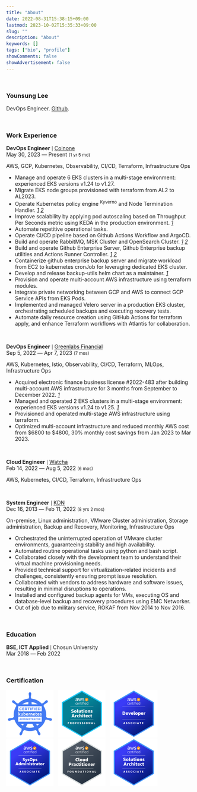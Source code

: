 ```yaml
---
title: "About"
date: 2022-08-31T15:38:15+09:00
lastmod: 2023-10-02T15:35:33+09:00
slug: ""
description: "About"
keywords: []
tags: ["bio", "profile"]
showComments: false
showAdvertisement: false
---
```


&nbsp;

### Younsung Lee

DevOps Engineer. [Github](https://github.com/younsl).

&nbsp;

### Work Experience

**DevOps Engineer** <small>|</small> [Coinone](https://coinone.co.kr)  
May 30, 2023 ― Present <small>(1 yr 5 mo)</small>

AWS, GCP, Kubernetes, Observability, CI/CD, Terraform, Infrastructure Ops

- Manage and operate 6 EKS clusters in a multi-stage environment: experienced EKS versions v1.24 to v1.27.
- Migrate EKS node groups provisioned with terraform from AL2 to AL2023.
- Operate Kubernetes policy engine <sup>Kyverno</sup> and Node Termination Handler. _[1](/blog/k8s/kyverno/) [2](/blog/k8s/nth/)_
- Improve scalability by applying pod autoscaling based on Throughput Per Seconds metric using KEDA in the production environment. _[1](/blog/k8s/keda/)_
- Automate repetitive operational tasks.
- Operate CI/CD pipeline based on Github Actions Workflow and ArgoCD.
- Build and operate RabbitMQ, MSK Cluster and OpenSearch Cluster. _[1](/blog/kafka/) [2](/blog/elasticsearch-admin-guide/)_
- Build and operate Github Enterprise Server, Github Enterprise backup utilities and Actions Runner Controller. _[1](/blog/ghe-backup-utils/) [2](/blog/k8s/actions-runner-admin-guide/)_
- Containerize github enterprise backup server and migrate workload from EC2 to kubernetes cronJob for leveraging dedicated EKS cluster.
- Develop and release backup-utils helm chart as a maintainer. _[1](https://github.com/younsl/charts/tree/main/charts)_
- Provision and operate multi-account AWS infrastructure using terraform modules.
- Integrate private networking between GCP and AWS to connect GCP Service APIs from EKS Pods.
- Implemented and managed Velero server in a production EKS cluster, orchestrating scheduled backups and executing recovery tests.
- Automate daily resource creation using GitHub Actions for terraform apply, and enhance Terraform workflows with Atlantis for collaboration.

&nbsp;

**DevOps Engineer** <small>|</small> [Greenlabs Financial](https://seedglobal.co)  
Sep 5, 2022 ― Apr 7, 2023 <small>(7 mos)</small>

AWS, Kubernetes, Istio, Observability, CI/CD, Terraform, MLOps, Infrastructure Ops

- Acquired electronic finance business license #2022-483 after building multi-account AWS infrastructure for 3 months from September to December 2022. _[1](https://www.fsc.go.kr/po040200/79214?srchCtgry=&curPage=&srchKey=&srchText=&srchBeginDt=&srchEndDt)_
- Managed and operated 2 EKS clusters in a multi-stage environment: experienced EKS versions v1.24 to v1.25. _[1](https://docs.aws.amazon.com/ko_kr/eks/latest/userguide/kubernetes-versions.html#kubernetes-release-calendar)_
- Provisioned and operated multi-stage AWS infrastructure using terraform.
- Optimized multi-account infrastructure and reduced monthly AWS cost from $6800 to $4800, 30% monthly cost savings from Jan 2023 to Mar 2023.

&nbsp;

**Cloud Engineer** <small>|</small> [Watcha](https://watcha.team)  
Feb 14, 2022 ― Aug 5, 2022 <small>(6 mos)</small>

AWS, Kubernetes, CI/CD, Terraform, Infrastructure Ops

&nbsp;

**System Engineer** <small>|</small> [KDN](https://kdn.com)  
Dec 16, 2013 ― Feb 11, 2022 <small>(8 yrs 2 mos)</small>

On-premise, Linux administration, VMware Cluster administration, Storage administration, Backup and Recovery, Monitoring, Infrastructure Ops

- Orchestrated the uninterrupted operation of VMware cluster environments, guaranteeing stability and high availability.
- Automated routine operational tasks using python and bash script.
- Collaborated closely with the development team to understand their virtual machine provisioning needs.
- Provided technical support for virtualization-related incidents and challenges, consistently ensuring prompt issue resolution.
- Collaborated with vendors to address hardware and software issues, resulting in minimal disruptions to operations.
- Installed and configured backup agents for VMs, executing OS and database-level backup and recovery procedures using EMC Networker.
- Out of job due to military service, ROKAF from Nov 2014 to Nov 2016.

&nbsp;

### Education

**BSE, ICT Applied** <small>|</small> Chosun University  
Mar 2018 ― Feb 2022

<!-- GPA: 4.09 / 4.5 -->

&nbsp;

### Certification

![CKA](./images/6-cka.png "Certified Kubernetes Administrator. 2022.09.13 ― 2025.09.13.") &nbsp; ![SAP](./images/5-sap.png "AWS Certified Solutions Architect - Professional. 2023.05.21 - 2026.05.21") &nbsp; ![DVA](./images/4-dva.png "AWS Certified Developer - 2023.05.18 - 2026.05.18") &nbsp; ![SOA](./images/3-soa.png "AWS Certified SysOps Administrator - 2023.05.13 - 2026.05.13") &nbsp; ![CLF](./images/2-clf.png "AWS Certified Cloud Practitioner - 2023.05.04 - 2026.05.21") &nbsp; ![SAA](./images/1-saa.png "AWS Certified Solutions Architect - Associate. 2020.06.26 ― 2026.05.21")
